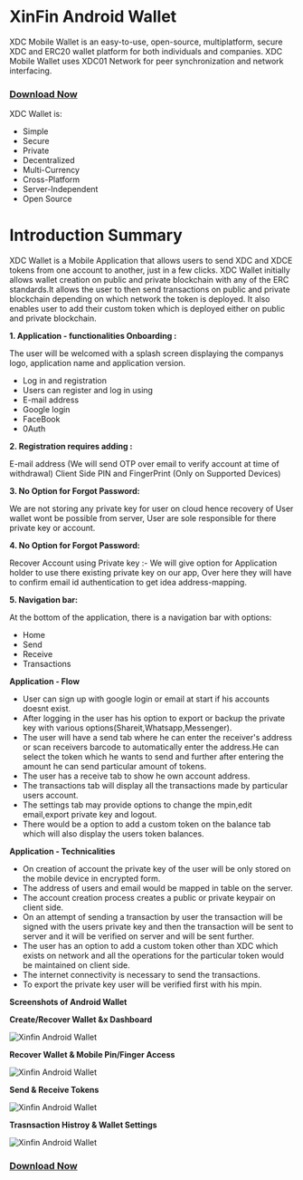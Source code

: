 # XinFin Android Wallet

XDC Mobile Wallet is an easy-to-use, open-source, multiplatform, secure XDC and ERC20 wallet platform for both individuals and companies. XDC Mobile Wallet uses XDC01 Network for peer synchronization and network interfacing.

### [Download Now](https://play.google.com/store/apps/details?id=com.xdcwallet)


XDC Wallet is:

- Simple
- Secure
- Private
- Decentralized
- Multi-Currency
- Cross-Platform
- Server-Independent
- Open Source

# Introduction Summary

XDC Wallet is a Mobile Application that allows users to send XDC and XDCE tokens from one account to another, just in a few clicks. XDC Wallet initially allows wallet creation on public and private blockchain with any of the ERC standards.It allows the user to then send transactions on public and private blockchain depending on which network the token is deployed. It also enables user to add their custom token which is deployed either on public and private blockchain.

**1. Application - functionalities Onboarding :**

The user will be welcomed with a splash screen displaying the companys logo, application name and application version.

- Log in and registration
- Users can register and log in using
- E-mail address
- Google login
- FaceBook
- 0Auth

**2. Registration requires adding :**

E-mail address (We will send OTP over email to verify account at time of withdrawal)
Client Side PIN and FingerPrint (Only on Supported Devices)


**3. No Option for Forgot Password:**

We are not storing any private key for user on cloud hence recovery of User wallet wont be possible from server, User are sole responsible for there private key or account.


**4. No Option for Forgot Password:**

Recover Account using Private key :- We will give option for Application holder to use there existing private key on our app, Over here they will have to confirm email id authentication to get idea address-mapping.


**5. Navigation bar:**

At the bottom of the application, there is a navigation bar with options:

- Home
- Send
- Receive
- Transactions

**Application - Flow**

- User can sign up with google login or email at start if his accounts doesnt exist.
- After logging in the user has his option to export or backup the private key with various options(Shareit,Whatsapp,Messenger).
- The user will have a send tab where he can enter the receiver's address or scan receivers barcode to automatically enter the address.He can select the token which he wants to send and further after entering the amount he can send particular amount of tokens.
- The user has a receive tab to show he own account address.
- The transactions tab will display all the transactions made by particular users account.
- The settings tab may provide options to change the mpin,edit email,export private key and logout.
- There would be a option to add a custom token on the balance tab which will also display the users token balances.


**Application - Technicalities**

- On creation of account the private key of the user will be only stored on the mobile device in encrypted form.
- The address of users and email would be mapped in table on the server.
- The account creation process creates a public or private keypair on client side.
- On an attempt of sending a transaction by user the transaction will be signed with the users private key and then the transaction will be sent to server and it will be verified on server and will be sent further.
- The user has an option to add a custom token other than XDC which exists on network and all the operations for the particular token would be maintained on client side.
- The internet connectivity is necessary to send the transactions.
- To export the private key user will be verified first with his mpin.


**Screenshots of Android Wallet**

**Create/Recover Wallet &x Dashboard**

![Xinfin Android Wallet](/assets/mobile1.png)

**Recover Wallet & Mobile Pin/Finger Access**

![Xinfin Android Wallet](/assets/mobile4.png)

**Send & Receive Tokens**

![Xinfin Android Wallet](/assets/mobile2.png)

**Trasnsaction Histroy & Wallet Settings**

![Xinfin Android Wallet](/assets/mobile3.png)



### [Download Now](https://play.google.com/store/apps/details?id=com.xdcwallet)
